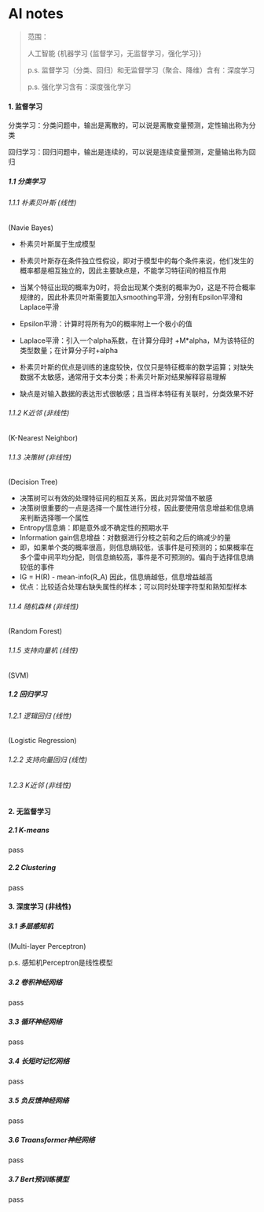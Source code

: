 # AI notes

> 范围：
>
> 人工智能 {机器学习 {监督学习，无监督学习，强化学习}}
>
> p.s. 监督学习（分类、回归）和无监督学习（聚合、降维）含有：深度学习
>
> p.s. 强化学习含有：深度强化学习

#### 1. 监督学习

分类学习：分类问题中，输出是离散的，可以说是离散变量预测，定性输出称为分类

回归学习：回归问题中，输出是连续的，可以说是连续变量预测，定量输出称为回归



##### 1.1 分类学习

###### 1.1.1 朴素贝叶斯 (线性)

(Navie Bayes)

- 朴素贝叶斯属于生成模型

- 朴素贝叶斯存在条件独立性假设，即对于模型中的每个条件来说，他们发生的概率都是相互独立的，因此主要缺点是，不能学习特征间的相互作用

- 当某个特征出现的概率为0时，将会出现某个类别的概率为0，这是不符合概率规律的，因此朴素贝叶斯需要加入smoothing平滑，分别有Epsilon平滑和Laplace平滑
- Epsilon平滑：计算时将所有为0的概率附上一个极小的值
- Laplace平滑：引入一个alpha系数，在计算分母时 +M*alpha，M为该特征的类型数量；在计算分子时+alpha
- 朴素贝叶斯的优点是训练的速度较快，仅仅只是特征概率的数学运算；对缺失数据不太敏感，通常用于文本分类；朴素贝叶斯对结果解释容易理解
- 缺点是对输入数据的表达形式很敏感；且当样本特征有关联时，分类效果不好



###### 1.1.2 K近邻 (非线性)

(K-Nearest Neighbor)



###### 1.1.3 决策树 (非线性)

(Decision Tree)

- 决策树可以有效的处理特征间的相互关系，因此对异常值不敏感
- 决策树很重要的一点是选择一个属性进行分枝，因此要使用信息增益和信息熵来判断选择哪一个属性
- Entropy信息熵：即是意外或不确定性的预期水平
- Information gain信息增益：对数据进行分枝之前和之后的熵减少的量
- 即，如果单个类的概率很高，则信息熵较低，该事件是可预测的；如果概率在多个雷中间平均分配，则信息熵较高，事件是不可预测的。偏向于选择信息熵较低的事件
- IG = H(R) - mean-info(R_A) 因此，信息熵越低，信息增益越高
- 优点：比较适合处理右缺失属性的样本；可以同时处理字符型和熟知型样本



###### 1.1.4 随机森林 (非线性)

(Random Forest)



###### 1.1.5 支持向量机 (线性)

(SVM)



##### 1.2 回归学习

###### 1.2.1 逻辑回归 (线性)

(Logistic Regression)



###### 1.2.2 支持向量回归 (线性)



###### 1.2.3 K近邻 (非线性)



#### 2. 无监督学习

##### 2.1 K-means

pass



##### 2.2 Clustering

pass



#### 3. 深度学习 (非线性)

##### 3.1 多层感知机

(Multi-layer Perceptron)

p.s. 感知机Perceptron是线性模型



##### 3.2 卷积神经网络

pass



##### 3.3 循环神经网络

pass



##### 3.4 长短时记忆网络

pass



##### 3.5 负反馈神经网络

pass



##### 3.6 Traansformer神经网络

pass



##### 3.7 Bert预训练模型

pass



